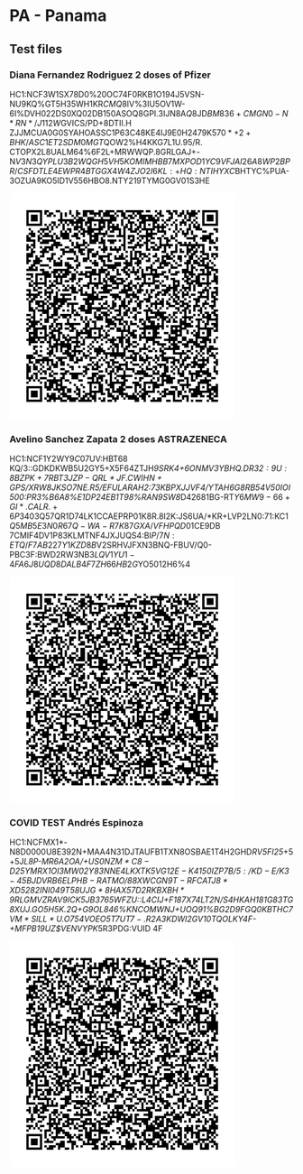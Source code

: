 # PA - Panama

## Test files

### Diana Fernandez Rodriguez 2 doses of Pfizer

HC1:NCF3W1SX78D0%20OC74F0RKB1O194J5VSN-NU9KQ%GT5H35WH1KR$CMQ8%7S9DD4:RM%UMRELNJDZDBG9XNL6OI2:I9TVBRGSSR/K3/8D6BH$IV%3IU5OV1W-6I%DVH022DS0XQ02DB150ASOQ8GPI.3IJN8A*Q*8JD$BM836+CMGN0-N*RN*/J112W%38TBXYOYECK9IIO0L%7O31%ITO/3K5AAC64E5187+E00$GVICS/PD+8DTII.H ZJJMCUA0G0SYAHOASSC1P63C48KE4IJ9E0H2479K57$0*+2+BHK/ASC1ET2SDM0MGT$QOW2%H4KKG7L1U.95/R. CTOPX2L8UALM64%6F2L+MRWWQP.8GRLGAJ+-N$V3N3QYPLU3B2WQGH5VH5KOMIMHBB7MXPOD1YC9VFJAI26A8WP2BPR/CSFDTLE4EWPR4BTGGX4W4ZJO2I6KL:+HQ:NTIHYXC$BHTYC%PUA-3OZUA9KO5ID1V556HBO8.NTY219TYMG0GV01S3HE

![VAC1](VAC1.png)

###  Avelino Sanchez Zapata 2 doses ASTRAZENECA

HC1:NCF1Y2WY9$C0%20:CC2KI7.3631POT.I7$7UV:HBT68 KQ/3::GDKDKWB5U2GY5+X5F64ZTJH*9SRK4+6O$NMV3YBHQ.DR32:9U:8BZPK+7RBT3JZP-QRL*JF.CWIHN+GP S/XRW8JKSO7NE.R5/EFU LA$RAH2:73KBPXJJVF4/YTAH6G8RB54V50IOI500:PR3%B6A8%E1DP24EB1T98%RAN9SW8*D42681BG-RT$Y6MW9-66+GI*.CALR.+6P34%QDGJD9:3360V$03Q57QR1D74LK1CCAEPRP01K8R.8I2K:JS6UA/*KR+LVP2LN0:71:KC1$Q5MB5E3N0R67Q-WA-R7K87GXA/VFHPQD 01$CE9DB 7CMIF4DV1P83KLMTNF4JXJUQS4:BI$P/7N:ETQ/F7AB227Y1KZD8B$V2SRHVJFXN3BNQ-FBUV/Q0-PBC3F:BWD2RW3NB$3LQV1YU1-4FA6J8UQD8DALB4F7ZH66HB2G$YO5012H6%4

![VAC2](VAC2.png)

### COVID TEST Andrés Espinoza

HC1:NCFMX1*-N8D0000U8E392N+MAA4N31DJTAUFB1TXN8OSBAE1T4H2GHD*RV5FI25*+5+5J*L8P-MR6A2OA/+U$S0NZM*C8-D25YMRX1OI3MW02Y83NNE4LKXTK5VG12E-K415 0IZP7B/5:/KD-E/K3-45BJDVRB6ELPHB-RATMO/88XWCGN9T-RFCATJ8*XD$5282INI0$49T58UJG*8HAX57D2RKBXBH*9RLGMVZRAV9ICK5JB3765WF$ZU::L4CIJ+F187X74LT2N/S$4HKAH181G83TG8XUJ$.G$O5 %GRZLEEM*J58AATT21Z4YD36%OJ0RCT1WX4MD4 0KO*342V/P0BH0392D7RHHRL%A13CMKL2NDME1AUA-X6Z5KAXILKD$H5K.2Q+G9OL846%KNCOMWNJ+UOQ91%BG2D9FGQ0$KBTHC7VM*S ILL*U.O754VOEO5T7UT7-.R2A3KDWI2G%NV$V10TQOLKY4F-+MFPB19UZ$VENVYPK*5R3PDG:VUID 4F

![TEST1](TEST1.png)





